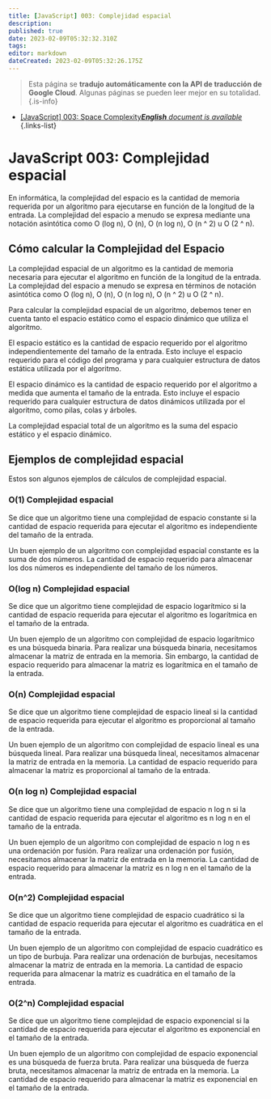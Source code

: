 ```yaml
---
title: [JavaScript] 003: Complejidad espacial
description: 
published: true
date: 2023-02-09T05:32:32.310Z
tags: 
editor: markdown
dateCreated: 2023-02-09T05:32:26.175Z
---
```


> Esta página se **tradujo automáticamente con la API de traducción de Google Cloud**.
Algunas páginas se pueden leer mejor en su totalidad.{.is-info}



- [[JavaScript] 003: Space Complexity***English** document is available*](/en/Knowledge-base/Algorithm/javascript-003-space-complexity)
{.links-list}


# JavaScript 003: Complejidad espacial

En informática, la complejidad del espacio es la cantidad de memoria requerida por un algoritmo para ejecutarse en función de la longitud de la entrada. La complejidad del espacio a menudo se expresa mediante una notación asintótica como O (log n), O (n), O (n log n), O (n ^ 2) u O (2 ^ n).

## Cómo calcular la Complejidad del Espacio

La complejidad espacial de un algoritmo es la cantidad de memoria necesaria para ejecutar el algoritmo en función de la longitud de la entrada. La complejidad del espacio a menudo se expresa en términos de notación asintótica como O (log n), O (n), O (n log n), O (n ^ 2) u O (2 ^ n).

Para calcular la complejidad espacial de un algoritmo, debemos tener en cuenta tanto el espacio estático como el espacio dinámico que utiliza el algoritmo.

El espacio estático es la cantidad de espacio requerido por el algoritmo independientemente del tamaño de la entrada. Esto incluye el espacio requerido para el código del programa y para cualquier estructura de datos estática utilizada por el algoritmo.

El espacio dinámico es la cantidad de espacio requerido por el algoritmo a medida que aumenta el tamaño de la entrada. Esto incluye el espacio requerido para cualquier estructura de datos dinámicos utilizada por el algoritmo, como pilas, colas y árboles.

La complejidad espacial total de un algoritmo es la suma del espacio estático y el espacio dinámico.

## Ejemplos de complejidad espacial

Estos son algunos ejemplos de cálculos de complejidad espacial.

### O(1) Complejidad espacial

Se dice que un algoritmo tiene una complejidad de espacio constante si la cantidad de espacio requerida para ejecutar el algoritmo es independiente del tamaño de la entrada.

Un buen ejemplo de un algoritmo con complejidad espacial constante es la suma de dos números. La cantidad de espacio requerido para almacenar los dos números es independiente del tamaño de los números.

### O(log n) Complejidad espacial

Se dice que un algoritmo tiene complejidad de espacio logarítmico si la cantidad de espacio requerida para ejecutar el algoritmo es logarítmica en el tamaño de la entrada.

Un buen ejemplo de un algoritmo con complejidad de espacio logarítmico es una búsqueda binaria. Para realizar una búsqueda binaria, necesitamos almacenar la matriz de entrada en la memoria. Sin embargo, la cantidad de espacio requerido para almacenar la matriz es logarítmica en el tamaño de la entrada.

### O(n) Complejidad espacial

Se dice que un algoritmo tiene complejidad de espacio lineal si la cantidad de espacio requerida para ejecutar el algoritmo es proporcional al tamaño de la entrada.

Un buen ejemplo de un algoritmo con complejidad de espacio lineal es una búsqueda lineal. Para realizar una búsqueda lineal, necesitamos almacenar la matriz de entrada en la memoria. La cantidad de espacio requerido para almacenar la matriz es proporcional al tamaño de la entrada.

### O(n log n) Complejidad espacial

Se dice que un algoritmo tiene una complejidad de espacio n log n si la cantidad de espacio requerida para ejecutar el algoritmo es n log n en el tamaño de la entrada.

Un buen ejemplo de un algoritmo con complejidad de espacio n log n es una ordenación por fusión. Para realizar una ordenación por fusión, necesitamos almacenar la matriz de entrada en la memoria. La cantidad de espacio requerido para almacenar la matriz es n log n en el tamaño de la entrada.

### O(n^2) Complejidad espacial

Se dice que un algoritmo tiene complejidad de espacio cuadrático si la cantidad de espacio requerida para ejecutar el algoritmo es cuadrática en el tamaño de la entrada.

Un buen ejemplo de un algoritmo con complejidad de espacio cuadrático es un tipo de burbuja. Para realizar una ordenación de burbujas, necesitamos almacenar la matriz de entrada en la memoria. La cantidad de espacio requerida para almacenar la matriz es cuadrática en el tamaño de la entrada.

### O(2^n) Complejidad espacial

Se dice que un algoritmo tiene complejidad de espacio exponencial si la cantidad de espacio requerida para ejecutar el algoritmo es exponencial en el tamaño de la entrada.

Un buen ejemplo de un algoritmo con complejidad de espacio exponencial es una búsqueda de fuerza bruta. Para realizar una búsqueda de fuerza bruta, necesitamos almacenar la matriz de entrada en la memoria. La cantidad de espacio requerido para almacenar la matriz es exponencial en el tamaño de la entrada.